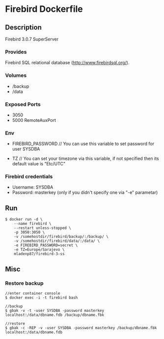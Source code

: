 # Firebird Dockerfile

## Description

Firebird 3.0.7 SuperServer

### Provides

  Firebird SQL relational database (http://www.firebirdsql.org/).

### Volumes

 * /backup
 * /data

### Exposed Ports

 * 3050
 * 5000 RemoteAuxPort 

### Env
 
 * FIREBIRD_PASSWORD // You can use this variable to set password for user SYSDBA

 * TZ // You can set your timezone via this variable, if not specified then its default value is "Etc/UTC"
 
### Firebird credentials

 * Username: SYSDBA
 * Password: masterkey (only if you didn't specify one via "-e" parametar)

## Run

	$ docker run -d \
		--name firebird \
		--restart unless-stopped \
		-p 3050:3050 \
		-v /somehostdir/firebird/backup/:/backup/ \
		-v /somehostdir/firebird/data/:/data/ \
        -e FIREBIRD_PASSWORD=secret \
        -e TZ=Europe/Sarajevo \
		mladenp87/firebird-3-ss

## Misc

### Restore backup

	//enter container console
	$ docker exec -i -t firebird bash

    //backup
    $ gbak -v -t -user SYSDBA -password masterkey localhost:/data/dbname.fdb /backup/dbname.fbk 

	//restore 
	$ gbak -c -REP -v -user SYSDBA -password masterkey /backup/dbname.fbk localhost:/data/dbname.fdb
